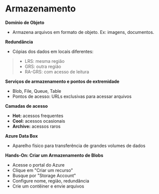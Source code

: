 # **Armazenamento**

**Domínio de Objeto**
- Armazena arquivos em formato de objeto. Ex: imagens, documentos.

**Redundância**
- Cópias dos dados em locais diferentes:
> - LRS: mesma região
> - GRS: outra região
> - RA-GRS: com acesso de leitura

**Serviços de armazenamento e pontos de extremidade**
- Blob, File, Queue, Table
- Pontos de acesso: URLs exclusivas para acessar arquivos

**Camadas de acesso**
- **Hot:** acessos frequentes
- **Cool:** acessos ocasionais
- **Archive:** acessos raros

**Azure Data Box**
- Aparelho físico para transferência de grandes volumes de dados

**Hands-On: Criar um Armazenamento de Blobs**
- Acesse o portal do Azure
- Clique em "Criar um recurso"
- Busque por "Storage Account"
- Configure nome, região, redundância
- Crie um contêiner e envie arquivos